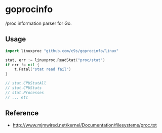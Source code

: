goprocinfo
===================

/proc information parser for Go.

Usage
---------------

```go
import linuxproc "github.com/c9s/goprocinfo/linux"

stat, err := linuxproc.ReadStat("proc/stat")
if err != nil {
    t.Fatal("stat read fail")
}

// stat.CPUStatAll
// stat.CPUStats
// stat.Processes
// ... etc
```


Reference
------------

* http://www.mjmwired.net/kernel/Documentation/filesystems/proc.txt
